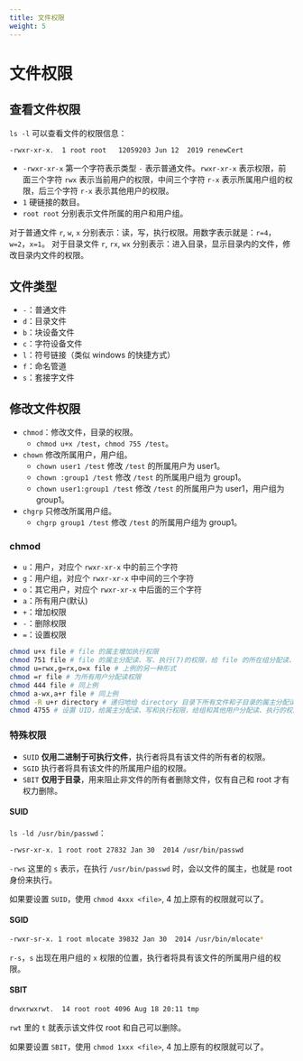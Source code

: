 ```yaml
---
title: 文件权限
weight: 5
---
```


# 文件权限

## 查看文件权限

`ls -l` 可以查看文件的权限信息：

```bash
-rwxr-xr-x.  1 root root   12059203 Jun 12  2019 renewCert
```

- `-rwxr-xr-x` 第一个字符表示类型 `-` 表示普通文件。`rwxr-xr-x` 表示权限，前面三个字符 `rwx` 表示当前用户的权限，中间三个字符 `r-x` 表示所属用户组的权限，后三个字符 `r-x` 表示其他用户的权限。
- `1` 硬链接的数目。
- `root root` 分别表示文件所属的用户和用户组。

对于普通文件 `r`, `w`, `x` 分别表示：读，写，执行权限。用数字表示就是：`r=4`，`w=2`，`x=1`。
对于目录文件 `r`, `rx`, `wx` 分别表示：进入目录，显示目录内的文件，修改目录内文件的权限。


## 文件类型

- `-`：普通文件
- `d`：目录文件
- `b`：块设备文件
- `c`：字符设备文件
- `l`：符号链接（类似 windows 的快捷方式）
- `f`：命名管道
- `s`：套接字文件

## 修改文件权限

- `chmod`：修改文件，目录的权限。
  - `chmod u+x /test`，`chmod 755 /test`。
- `chown` 修改所属用户，用户组。
  - `chown user1 /test` 修改 `/test` 的所属用户为 user1。
  - `chown :group1 /test` 修改 `/test` 的所属用户组为 group1。
  - `chown user1:group1 /test` 修改 `/test` 的所属用户为 user1，用户组为 group1。
- `chgrp` 只修改所属用户组。
  - `chgrp group1 /test` 修改 `/test` 的所属用户组为 group1。

### chmod

- `u`：用户，对应个 `rwxr-xr-x` 中的前三个字符
- `g`：用户组，对应个 `rwxr-xr-x` 中中间的三个字符
- `o`：其它用户，对应个 `rwxr-xr-x` 中后面的三个字符
- `a`：所有用户(默认)
- `+`：增加权限
- `-`：删除权限
- `=`：设置权限

```bash
chmod u+x file # file 的属主增加执行权限
chmod 751 file # file 的属主分配读、写、执行(7)的权限，给 file 的所在组分配读、执行(5)的权限，给其他用户分配执行(1)的权限
chmod u=rwx,g=rx,o=x file # 上例的另一种形式
chmod =r file # 为所有用户分配读权限
chmod 444 file # 同上例
chmod a-wx,a+r file # 同上例
chmod -R u+r directory # 递归地给 directory 目录下所有文件和子目录的属主分配读的权限
chmod 4755 # 设置 UID，给属主分配读、写和执行权限，给组和其他用户分配读、执行的权限。
```

### 特殊权限

- `SUID` **仅用二进制于可执行文件**，执行者将具有该文件的所有者的权限。
- `SGID` 执行者将具有该文件的所属用户组的权限。
- `SBIT` **仅用于目录**，用来阻止非文件的所有者删除文件，仅有自己和 root 才有权力删除。

#### SUID

`ls -ld /usr/bin/passwd`：

```bash
-rwsr-xr-x. 1 root root 27832 Jan 30  2014 /usr/bin/passwd
```

`-rws` 这里的 `s` 表示，在执行 `/usr/bin/passwd` 时，会以文件的属主，也就是 root 身份来执行。

如果要设置 `SUID`，使用 `chmod 4xxx <file>`, 4 加上原有的权限就可以了。

#### SGID

```bash
-rwxr-sr-x. 1 root mlocate 39832 Jan 30  2014 /usr/bin/mlocate*
```

`r-s`，`s` 出现在用户组的 `x` 权限的位置，执行者将具有该文件的所属用户组的权限。

#### SBIT

```bash
drwxrwxrwt.  14 root root 4096 Aug 18 20:11 tmp
```

`rwt` 里的 `t` 就表示该文件仅 root 和自己可以删除。

如果要设置 `SBIT`，使用 `chmod 1xxx <file>`, 4 加上原有的权限就可以了。
